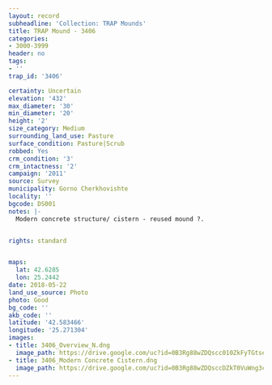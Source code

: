 ```yaml
---
layout: record
subheadline: 'Collection: TRAP Mounds'
title: TRAP Mound - 3406
categories:
- 3000-3999
header: no
tags:
- ''
trap_id: '3406'

certainty: Uncertain
elevation: '432'
max_diameter: '30'
min_diameter: '20'
height: '2'
size_category: Medium
surrounding_land_use: Pasture
surface_condition: Pasture|Scrub
robbed: Yes
crm_condition: '3'
crm_intactness: '2'
campaign: '2011'
source: Survey
municipality: Gorno Cherkhovishte
locality: ''
bgcode: DS001
notes: |-
  Modern concrete structure/ cistern - reused mound ?.


rights: standard


maps:
  lat: 42.6285
  lon: 25.2442
date: 2018-05-22
land_use_source: Photo
photo: Good
bg_code: ''
akb_code: ''
latitude: '42.583466'
longitude: '25.271304'
images:
- title: 3406_Overview_N.dng
  image_path: https://drive.google.com/uc?id=0B3Rg88wZDQscc010ZkFyTGtseFk
- title: 3406_Modern Concrete Cistern.dng
  image_path: https://drive.google.com/uc?id=0B3Rg88wZDQsccDZkT0VuWng3cTg
---
```

